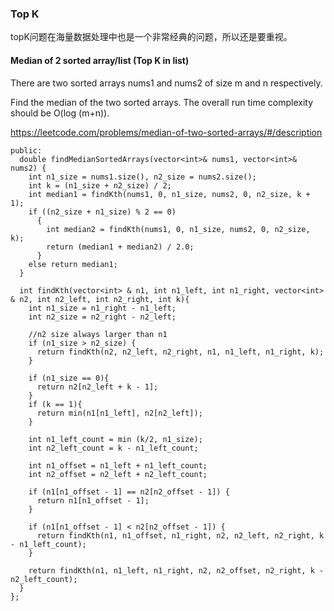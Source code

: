 ### Top K

topK问题在海量数据处理中也是一个非常经典的问题，所以还是要重视。

#### Median of 2 sorted array/list (Top K in list)


There are two sorted arrays nums1 and nums2 of size m and n respectively.

Find the median of the two sorted arrays. The overall run time complexity should be O(log (m+n)).

https://leetcode.com/problems/median-of-two-sorted-arrays/#/description

```class Solution {
public:
  double findMedianSortedArrays(vector<int>& nums1, vector<int>& nums2) {
    int n1_size = nums1.size(), n2_size = nums2.size();
    int k = (n1_size + n2_size) / 2;
    int median1 = findKth(nums1, 0, n1_size, nums2, 0, n2_size, k + 1);
    if ((n2_size + n1_size) % 2 == 0)
      {
        int median2 = findKth(nums1, 0, n1_size, nums2, 0, n2_size, k);
        return (median1 + median2) / 2.0;
      }
    else return median1;
  }

  int findKth(vector<int> & n1, int n1_left, int n1_right, vector<int> & n2, int n2_left, int n2_right, int k){
    int n1_size = n1_right - n1_left;
    int n2_size = n2_right - n2_left;

    //n2 size always larger than n1
    if (n1_size > n2_size) {
      return findKth(n2, n2_left, n2_right, n1, n1_left, n1_right, k);
    }

    if (n1_size == 0){
      return n2[n2_left + k - 1];
    }
    if (k == 1){
      return min(n1[n1_left], n2[n2_left]);
    }

    int n1_left_count = min (k/2, n1_size);
    int n2_left_count = k - n1_left_count;

    int n1_offset = n1_left + n1_left_count;
    int n2_offset = n2_left + n2_left_count;

    if (n1[n1_offset - 1] == n2[n2_offset - 1]) {
      return n1[n1_offset - 1];
    }

    if (n1[n1_offset - 1] < n2[n2_offset - 1]) {
      return findKth(n1, n1_offset, n1_right, n2, n2_left, n2_right, k - n1_left_count);
    }

    return findKth(n1, n1_left, n1_right, n2, n2_offset, n2_right, k - n2_left_count);
  }
};
```